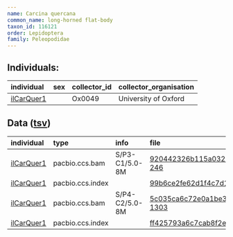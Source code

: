 ```yaml
---
name: Carcina quercana
common_name: long-horned flat-body
taxon_id: 116121
order: Lepidoptera
family: Peleopodidae
---
```


## Individuals:

| individual | sex | collector_id | collector_organisation |
| :--------- | :-: | :----------- | :--------------------- |
| [ilCarQuer1](ilCarQuer1.md) |  | Ox0049 | University of Oxford |

## Data ([tsv](Carcina_quercana_data.tsv))

| individual | type | info | file |
| :--------- | :--- | :--- | :--- |
| [ilCarQuer1](ilCarQuer1.md) | pacbio.ccs.bam | S/P3-C1/5.0-8M | [920442326b115a03203366e7ad0a0186-246](https://darwin.cog.sanger.ac.uk/insects/Carcina_quercana/ilCarQuer1/genomic_data/pacbio/m64016_191129_173009.bc1020_BAK8B_OA--bc1020_BAK8B_OA.ccs.bam) |
| [ilCarQuer1](ilCarQuer1.md) | pacbio.ccs.index |  | [99b6ce2fe62d1f4c7d103fbbc66a6bdd](https://darwin.cog.sanger.ac.uk/insects/Carcina_quercana/ilCarQuer1/genomic_data/pacbio/m64016_191129_173009.bc1020_BAK8B_OA--bc1020_BAK8B_OA.ccs.bam.pbi) |
| [ilCarQuer1](ilCarQuer1.md) | pacbio.ccs.bam | S/P4-C2/5.0-8M | [5c035ca6c72e0a1be30d0df2d00eafdc-1303](https://darwin.cog.sanger.ac.uk/insects/Carcina_quercana/ilCarQuer1/genomic_data/pacbio/m64089_200204_161442.ccs.bam) |
| [ilCarQuer1](ilCarQuer1.md) | pacbio.ccs.index |  | [ff425793a6c7cab8f2e634e78722b995-2](https://darwin.cog.sanger.ac.uk/insects/Carcina_quercana/ilCarQuer1/genomic_data/pacbio/m64089_200204_161442.ccs.bam.pbi) |
